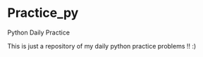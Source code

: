 # Practice_py
Python Daily Practice

This is just a repository of my daily python practice problems !! :)
